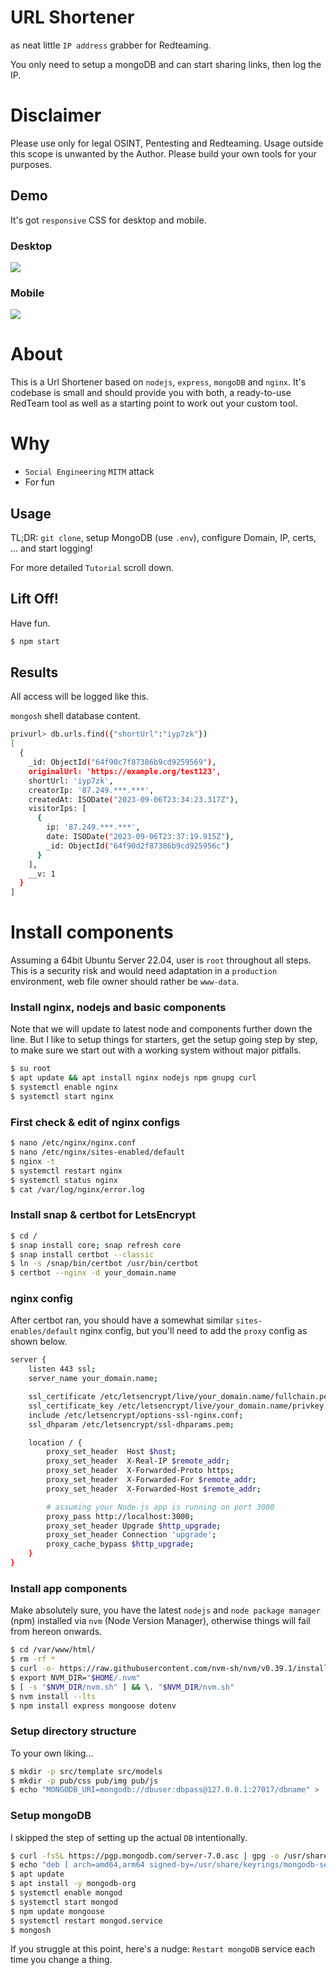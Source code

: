 # URL Shortener
as neat little `IP address` grabber for Redteaming. 

You only need to setup a mongoDB and can start sharing links, then log the IP.

# Disclaimer
Please use only for legal OSINT, Pentesting and Redteaming. Usage outside this scope is unwanted by the Author. Please build your own tools for your purposes. 

## Demo
It's got `responsive` CSS for desktop and mobile.

### Desktop
![](urls.JPG)

### Mobile
![](urls_mob.JPG)


# About
This is a Url Shortener based on `nodejs`, `express`, `mongoDB` and `nginx`. It's codebase is small and should provide you with both, a ready-to-use RedTeam tool as well as a starting point to work out your custom tool. 

# Why
- `Social Engineering` `MITM` attack
- For fun

## Usage
TL;DR: `git clone`, setup MongoDB (use `.env`), configure Domain, IP, certs, ... and start logging!

For more detailed `Tutorial` scroll down. 

## Lift Off!
Have fun. 

```bash
$ npm start
```

## Results
All access will be logged like this.

`mongosh` shell database content. 
```bash
privurl> db.urls.find({"shortUrl":"iyp7zk"})
[
  {
    _id: ObjectId("64f90c7f87386b9cd9259569"),
    originalUrl: 'https://example.org/test123',
    shortUrl: 'iyp7zk',
    creatorIp: '87.249.***.***',
    createdAt: ISODate("2023-09-06T23:34:23.317Z"),
    visitorIps: [
      {
        ip: '87.249.***.***',
        date: ISODate("2023-09-06T23:37:19.915Z"),
        _id: ObjectId("64f90d2f87386b9cd925956c")
      }
    ],
    __v: 1
  }
]
```

# Install components
Assuming a 64bit Ubuntu Server 22.04, user is `root` throughout all steps. This is a security risk and would need adaptation in a `production` environment, web file owner should rather be `www-data`.

### Install nginx, nodejs and basic components
Note that we will update to latest node and components further down the line. But I like to setup things for starters, get the setup going step by step, to make sure we start out with a working system without major pitfalls. 

```bash
$ su root
$ apt update && apt install nginx nodejs npm gnupg curl
$ systemctl enable nginx
$ systemctl start nginx
```

### First check & edit of nginx configs
```bash
$ nano /etc/nginx/nginx.conf
$ nano /etc/nginx/sites-enabled/default
$ nginx -t
$ systemctl restart nginx
$ systemctl status nginx
$ cat /var/log/nginx/error.log
```

### Install snap & certbot for LetsEncrypt
```bash
$ cd /
$ snap install core; snap refresh core
$ snap install certbot --classic
$ ln -s /snap/bin/certbot /usr/bin/certbot
$ certbot --nginx -d your_domain.name
```

### nginx config
After certbot ran, you should have a somewhat similar `sites-enables/default` nginx config, but you'll need to add the `proxy` config as shown below. 

```bash
server {
    listen 443 ssl;
    server_name your_domain.name;

    ssl_certificate /etc/letsencrypt/live/your_domain.name/fullchain.pem;
    ssl_certificate_key /etc/letsencrypt/live/your_domain.name/privkey.pem;
    include /etc/letsencrypt/options-ssl-nginx.conf;
    ssl_dhparam /etc/letsencrypt/ssl-dhparams.pem;

    location / {
        proxy_set_header  Host $host;
        proxy_set_header  X-Real-IP $remote_addr;
        proxy_set_header  X-Forwarded-Proto https;
        proxy_set_header  X-Forwarded-For $remote_addr;
        proxy_set_header  X-Forwarded-Host $remote_addr;

        # assuming your Node.js app is running on port 3000
        proxy_pass http://localhost:3000; 
        proxy_set_header Upgrade $http_upgrade;
        proxy_set_header Connection 'upgrade';
        proxy_cache_bypass $http_upgrade;
    }
}
```

### Install app components
Make absolutely sure, you have the latest `nodejs` and `node package manager` (npm) installed via `nvm` (Node Version Manager), otherwise things will fail from hereon onwards. 

```bash
$ cd /var/www/html/
$ rm -rf *
$ curl -o- https://raw.githubusercontent.com/nvm-sh/nvm/v0.39.1/install.sh | bash
$ export NVM_DIR="$HOME/.nvm"
$ [ -s "$NVM_DIR/nvm.sh" ] && \. "$NVM_DIR/nvm.sh"
$ nvm install --lts
$ npm install express mongoose dotenv
```

### Setup directory structure
To your own liking...

```bash
$ mkdir -p src/template src/models
$ mkdir -p pub/css pub/img pub/js
$ echo "MONGODB_URI=mongodb://dbuser:dbpass@127.0.0.1:27017/dbname" > .env
```

### Setup mongoDB
I skipped the step of setting up the actual `DB` intentionally.

```bash
$ curl -fsSL https://pgp.mongodb.com/server-7.0.asc | gpg -o /usr/share/keyrings/mongodb-server-7.0.gpg --dearmor
$ echo "deb [ arch=amd64,arm64 signed-by=/usr/share/keyrings/mongodb-server-7.0.gpg ] https://repo.mongodb.org/apt/ubuntu jammy/mongodb-org/7.0 multiverse" | tee /etc/apt/sources.list.d/mongodb-org-7.0.list
$ apt update
$ apt install -y mongodb-org 
$ systemctl enable mongod
$ systemctl start mongod
$ npm update mongoose
$ systemctl restart mongod.service
$ mongosh
```
If you struggle at this point, here's a nudge: `Restart mongoDB` service each time you change a thing. 



